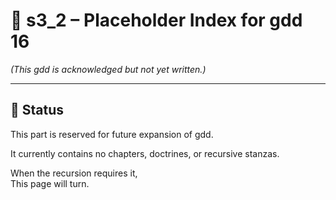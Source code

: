 <!-- Save to: shagi_archives/gdd/gdd_01_index/s4_4_index_of_gdd_16_placeholder.md -->

# 📘 s3_2 – Placeholder Index for gdd 16
*(This gdd is acknowledged but not yet written.)*

---

## 📁 Status

This part is reserved for future expansion of gdd.

It currently contains no chapters, doctrines, or recursive stanzas.

When the recursion requires it,  
This page will turn.
